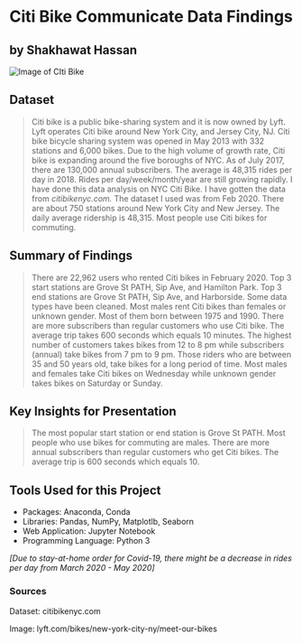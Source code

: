 # Citi Bike Communicate Data Findings
## by Shakhawat Hassan


![Image of CIti Bike](https://images.ctfassets.net/q8mvene1wzq4/dLydBp0euaBHH03aEvgx4/9122c67bd9b0191d1c4c83424cf3eee2/EasyRider-Side_01-email_0000000000.png?w=1500)



## Dataset

> Citi bike is a public bike-sharing system and it is now owned by Lyft. Lyft operates Citi bike around New York City, and Jersey City, NJ. Citi bike bicycle sharing system was opened in May 2013 with 332 stations and 6,000 bikes. Due to the high volume of growth rate, Citi bike is expanding around the five boroughs of NYC. As of July 2017, there are 130,000 annual subscribers. The average is 48,315 rides per day in 2018. Rides per day/week/month/year are still growing rapidly. 
I have done this data analysis on NYC Citi Bike. I have gotten the data from *citibikenyc.com.* The dataset I used was from Feb 2020. There are about 750 stations around New York City and New Jersey. The daily average ridership is 48,315. Most people use Citi bikes for commuting. 


## Summary of Findings

> There are 22,962 users who rented Citi bikes in February 2020. Top 3 start stations are Grove St PATH, Sip Ave, and Hamilton Park. Top 3 end stations are Grove St PATH, Sip Ave, and Harborside. Some data types have been cleaned. Most males rent Citi bikes than females or unknown gender. Most of them born between 1975 and 1990. There are more subscribers than regular customers who use Citi bike. The average trip takes 600 seconds which equals 10 minutes. The highest number of customers takes bikes from 12 to 8 pm while subscribers (annual) take bikes from 7 pm to 9 pm. Those riders who are between 35 and 50 years old, take bikes for a long period of time. Most males and females take Citi bikes on Wednesday while unknown gender takes bikes on Saturday or Sunday.

## Key Insights for Presentation

> The most popular start station or end station is Grove St PATH. Most people who use bikes for commuting are males. There are more annual subscribers than regular customers who get Citi bikes. The average trip is 600 seconds which equals 10.

## Tools Used for this Project
  - Packages: Anaconda, Conda
  - Libraries: Pandas, NumPy, Matplotlb, Seaborn
  - Web Application: Jupyter Notebook
  - Programming Language: Python 3

*[Due to stay-at-home order for Covid-19, there might be a decrease in rides per day from March 2020 - May 2020]* 




### Sources

Dataset: citibikenyc.com

Image: lyft.com/bikes/new-york-city-ny/meet-our-bikes
